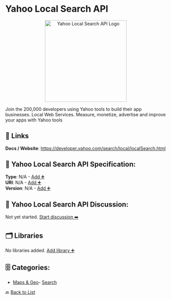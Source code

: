# Yahoo Local Search API
<p align="center">
    <img width="256" src="https://raw.githubusercontent.com/apis-list/apis-list/main/apis/yahoo-local-search-api/logo_256x256.png" alt="Yahoo Local Search API Logo"/>
</p>
Join the 200,000 developers using Yahoo tools to build their app businesses. Local Web Services. Measure, monetize, advertise and improve your apps with Yahoo tools

##  🔗 Links
**Docs / Website**: https://developer.yahoo.com/search/local/localSearch.html

## 🧬 Yahoo Local Search API Specification:
**Type**: N/A - [Add ➕](https://github.com/apis-list/apis-list/edit/main/apis/yahoo-local-search-api/yahoo-local-search-api.yaml)  
**URI**: N/A - [Add ➕](https://github.com/apis-list/apis-list/edit/main/apis/yahoo-local-search-api/yahoo-local-search-api.yaml)  
**Version**: N/A - [Add ➕](https://github.com/apis-list/apis-list/edit/main/apis/yahoo-local-search-api/yahoo-local-search-api.yaml)

## 💬 Yahoo Local Search API Discussion:
Not yet started. [Start discussion ➡️](https://github.com/apis-list/apis-list/discussions/new)

## 🗂️ Libraries

No libraries added. [Add library ➕](https://github.com/apis-list/apis-list/edit/main/apis/yahoo-local-search-api/yahoo-local-search-api.yaml)    


## 🗄️ Categories:
- [Maps & Geo](https://github.com/apis-list/apis-list#maps--geo-)- [Search](https://github.com/apis-list/apis-list#search-)

🔙  [Back to List](https://github.com/apis-list/apis-list)
